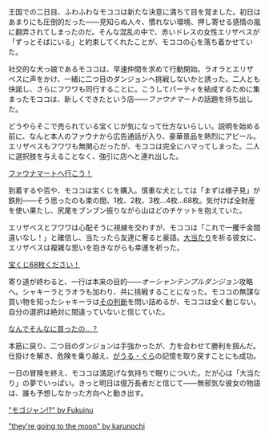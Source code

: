 <!-- title: モココ・アビスガード -->
<!-- status: 生存 -->

王国での二日目、ふわふわなモココは新たな決意に満ちて目を覚ました。初日はあまりにも圧倒的だった――見知らぬ人々、慣れない環境、押し寄せる感情の嵐に翻弄されてしまったのだ。そんな混乱の中で、赤いドレスの女性エリザベスが「ずっとそばにいる」と約束してくれたことが、モココの心を落ち着かせていた。

社交的な犬っ娘であるモココは、早速仲間を求めて行動開始。ラオラとエリザベスに声をかけ、一緒に二つ目のダンジョンへ挑戦しないかと誘った。二人とも快諾し、さらにフワワも同行することに。こうしてパーティを結成するために集まったモココは、新しくできたという店――*ファウナマート*の話題を持ち出した。

どうやらそこで売られている宝くじが気になって仕方ないらしい。説明を始める前に、なんと本人のファウナから広告通話が入り、豪華景品を熱烈にアピール。エリザベスもフワワも無関心だったが、モココは完全にハマってしまった。二人に選択肢を与えることなく、強引に店へと連れ出した。

[ファウナマートへ行こう！](#embed:https://www.youtube.com/live/0rhoyO69kAQ?feature=shared&t=703)

到着するや否や、モココは宝くじを購入。慎重な犬としては「まずは様子見」が鉄則――そう思ったのも束の間、1枚、2枚、3枚…4枚…68枚。気付けば全財産を使い果たし、尻尾をブンブン振りながら山ほどのチケットを抱えていた。

エリザベスとフワワは心配そうに視線を交わすが、モココは「これで一攫千金間違いなし！」と確信し、当たったら友達に奢ると豪語。[大当たり](https://www.youtube.com/live/0rhoyO69kAQ?feature=shared&t=1310)を祈る彼女に、エリザベスは複雑な思いを抱きながらも幸運を祈った。

[宝くじ68枚ください！](#embed:https://www.youtube.com/live/0rhoyO69kAQ?t=923)

寄り道が終わると、一行は本来の目的――*オーシャンテンプルダンジョン*攻略へ。シャキーラとラオラも加わり、共に挑戦することになった。モココの無謀な買い物を知ったシャキーラは[その判断](https://www.youtube.com/live/0rhoyO69kAQ?feature=shared&t=2368)を問い詰めるが、モココは全く動じない。自分の選択は絶対に間違っていないと信じていた。

[なんでそんなに買ったの…？](#embed:https://www.youtube.com/live/0rhoyO69kAQ?t=2365)

本筋に戻り、二つ目のダンジョンは手強かったが、力を合わせて勝利を掴んだ。仕掛けを解き、危険を乗り越え、[がうる・ぐら](https://www.youtube.com/live/0rhoyO69kAQ?feature=shared&t=4851)の記憶を取り戻すことにも成功。

一日の冒険を終え、モココは満足げな気持ちで眠りについた。だが心は「大当たり」の夢でいっぱい。きっと明日は億万長者だと信じて――無邪気な彼女の物語は、誰も予想しなかった方向へと動き出す。

["モゴジャン!?" by Fukuinu](https://x.com/fukuinu_daddy/status/1830478922934616529)

["they're going to the moon" by karunochi](https://x.com/karunochi/status/1830608765454024950)
